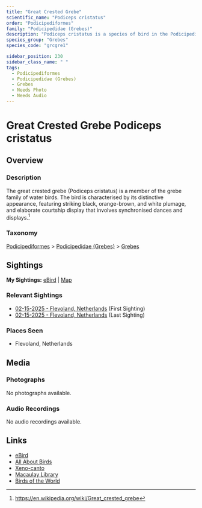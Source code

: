 ```yaml
---
title: "Great Crested Grebe"
scientific_name: "Podiceps cristatus"
order: "Podicipediformes"
family: "Podicipedidae (Grebes)"
description: "Podiceps cristatus is a species of bird in the Podicipedidae (Grebes) family. It has been observed 2 times."
species_group: "Grebes"
species_code: "grcgre1"

sidebar_position: 230
sidebar_class_name: " "
tags: 
  - Podicipediformes
  - Podicipedidae (Grebes)
  - Grebes
  - Needs Photo
  - Needs Audio
---
```


# Great Crested Grebe <span className='sci_name'>Podiceps cristatus</span>

## Overview

### Description
The great crested grebe (Podiceps cristatus) is a member of the grebe family of water birds. The bird is characterised by its distinctive appearance, featuring striking black, orange-brown, and white plumage, and elaborate courtship display that involves synchronised dances and displays.[^1]

[^1]: https://en.wikipedia.org/wiki/Great_crested_grebe

### Taxonomy
[Podicipediformes](/tags/podicipediformes) > [Podicipedidae (Grebes)](/tags/podicipedidae-grebes) > [Grebes](/tags/grebes)


## Sightings

**My Sightings:** [eBird](https://ebird.org/lifelist?r=world&time=life&spp=grcgre1) | [Map](/map?species_code=grcgre1)

### Relevant Sightings

* [02-15-2025 - Flevoland, Netherlands](https://ebird.org/checklist/S213379009) (First Sighting)
* [02-15-2025 - Flevoland, Netherlands](https://ebird.org/checklist/S213385263) (Last Sighting)

### Places Seen

* Flevoland, Netherlands



## Media
### Photographs
No photographs available.

### Audio Recordings
No audio recordings available.

## Links
* [eBird](https://ebird.org/species/grcgre1) 
* [All About Birds](https://www.allaboutbirds.org/guide/grcgre1) 
* [Xeno-canto](https://www.xeno-canto.org/species/podiceps-cristatus) 
* [Macaulay Library](https://search.macaulaylibrary.org/catalog?taxonCode=grcgre1&sort=rating_rank_desc)
* [Birds of the World](https://birdsoftheworld.org/bow/species/grcgre1)
